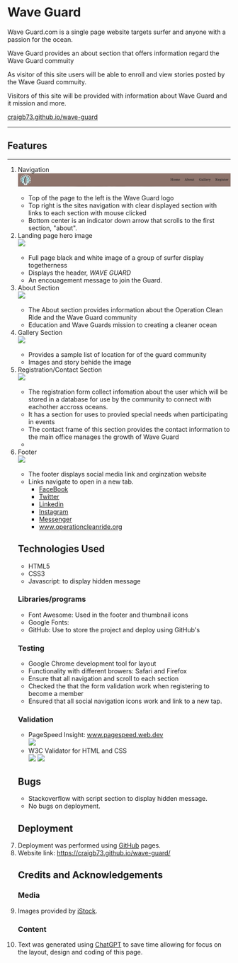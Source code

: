 <h1>Wave Guard</h1> 

<p>Wave Guard.com is a single page website targets surfer and anyone with a passion for the ocean.</p>
<P>Wave Guard provides an about section that offers information regard the Wave Guard commuity</P>

<p>As visitor of this site users will be able to enroll and view stories posted by the Wave Guard commuity.</p>
<p>Visitors of this site will be provided with information about Wave Guard and it mission and more.</p>

<a href="https://craigb73.github.io/wave-guard/">craigb73.github.io/wave-guard</a>  
<hr>

<h2>Features</h2>
<hr>
<ol>
  <li>Navigation</li>
    <img src="./readme_img/navbar.png" >
    <ul>
      <li>Top of the page to the left is the Wave Guard logo</li>
      <li>Top right is the sites navigation with clear displayed section with links to each section with mouse clicked</li>
      <li>Bottom center is an indicator down arrow that scrolls to the first section, "about".</li>
    </ul> 
  <li>Landing page hero image</li>
  <img src="./vscode/readme_img/landing_page.png" >
    <ul>
      <li>Full page black and white image of a group of surfer display togetherness </li>
      <li>Displays the header, <i>WAVE GUARD</i> </li>
      <li>An encouagement message to join the Guard.</li>
    </ul>
<li>About Section</li>
  <img src="./vscode/readme_img/aboutsection.png">
  <ul>
    <li>The About section provides information about the Operation Clean Ride and the Wave Guard community</li>
    <li>Education and Wave Guards mission to creating a cleaner ocean</li>
    </ul>
<li>Gallery Section</li>
  <img src="./vscode/readme_img/gallery_section.png">
  <ul>
    <li>Provides a sample list of location for of the guard community</li>
    <li>Images and story behide the image</li>
  </ul>
<li>Registration/Contact Section</li>
  <img src="./vscode/readme_img/regiration.png">
  <ul>
    <li>The registration form collect infomation about the user which will be stored in a database for use by the community to connect with eachother accross oceans.</li>
  <li>It has a  section for uses to provied special needs when participating in events</li>
  <li>The contact frame of this section provides the contact information to the main office manages the growth of Wave Guard<li>
  </uL>
<li>Footer</li>
<img src="./vscode/readme_img/footer.png">
  <ul>
  <li>The footer displays social media link and orginzation website</li>
  <li>Links navigate to open in a new tab.
    <ul>
    <li><a href="https://www.facebook.com/">FaceBook</a></li>
    <li><a href="https://www.twitter.com/">Twitter</a></li>
    <li><a href="https://linkedin.com/">Linkedin</a></li>
    <li><a href="https://www.instagram.com/">Instagram</a></li>
    <li><a href="https://www.messenger.com/">Messenger</a></li>
    <li><a href="https://craigb73.github.io/wave-guard/">www.operationcleanride.org</a> </li>
    </ul>
    
  </ul>
</ul>
<h2>Technologies Used</h2>
  <ul>
    <li>HTML5</li>
    <li>CSS3</li>
    <li>Javascript: to display hidden message</li>
  </ul>
<h3>Libraries/programs</h3>
  <ul>
    <li>Font Awesome: Used in the footer and thumbnail icons</li>
    <li>Google Fonts:</li>
    <li>GitHub: Use to store the project and deploy using GitHub's</li>
  </ul>
<h3>Testing</h3>
  <ul>
  <li>Google Chrome development tool for layout</li>
  <li>Functionality with different browers: Safari and Firefox</li>
  <li>Ensure that all navigation and scroll to each section</li>
  <li>Checked the that the form validation work when registering to become a member</li>
  <li>Ensured that all social navigation icons work and link to a new tap.</li>
  </ul>
<h3>Validation</h3>
<ul>
  <li>PageSpeed Insight: <a href="www.pagespeed.web.dev">www.pagespeed.web.dev</a></li>
  <img src="./vscode/readme_img/analysis.png">
  <li>W3C Validator for HTML and CSS</li>
  <img src="./vscode/readme_img/css.png"> 
  <img src="./vscode/readme_img/html_text.png">
</ul>
<h2>Bugs</h2>
<ul>
  <li>Stackoverflow with script section to display hidden message.</li>
  <li>No bugs on deployment.</li>

</ul>
<h2>Deployment</h2>
    <li>Deployment was performed using <a href="https://github.com/">GitHub</a> pages.</li>
    <li>Website link: <a href="https://craigb73.github.io/wave-guard/">https://craigb73.github.io/wave-guard/</a> </li>

<h2>Credits and Acknowledgements</h2>
<h3>Media</h3>
<li>Images provided by <a href="https://www.istockphoto.com/">iStock</a>.</li>
<h3>Content</h3> 
  <li>Text was generated using <a href="https://chat.openai.com">ChatGPT</a> to save time allowing for focus on the layout, design and coding of this page.
  </li>

 
